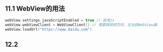 ## 11.1 WebView的用法

```kotlin
webView.settings.javaScriptEnabled = true // 启用js
webView.webViewClient = WebViewClient() // 需要跳转网页时，在当前WebView展示，不打开系统浏览器
webView.loadUrl("https://www.baidu.com")
```

## 12.2

